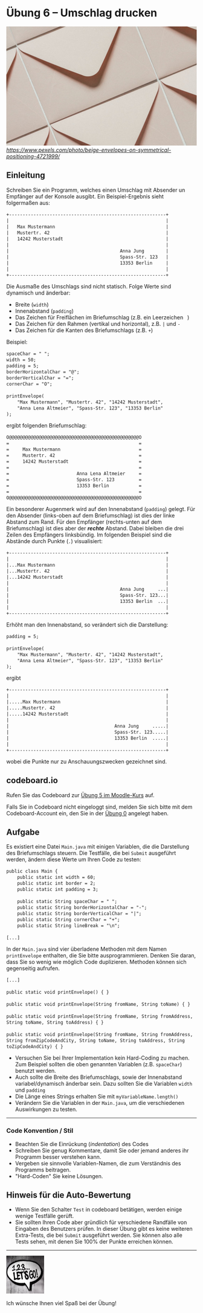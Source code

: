 # Übung 6 – Umschlag drucken

![Photo by Diana Light](pexels-diana-light-4721999.jpg)
 *https://www.pexels.com/photo/beige-envelopes-on-symmetrical-positioning-4721999/*

## Einleitung

Schreiben Sie ein Programm, welches einen Umschlag mit Absender un Empfänger auf der Konsole ausgibt. Ein Beispiel-Ergebnis sieht folgermaßen aus:

```
+----------------------------------------------------------+
|                                                          |
|   Max Mustermann                                         |
|   Mustertr. 42                                           |
|   14242 Musterstadt                                      |
|                                                          |
|                                         Anna Jung        |
|                                         Spass-Str. 123   |
|                                         13353 Berlin     |
|                                                          |
+----------------------------------------------------------+
```

Die Ausmaße des Umschlags sind nicht statisch. Folge Werte sind dynamisch und änderbar:
- Breite (`width`)
- Innenabstand (`padding`)
- Das Zeichen für Freiflächen im Briefumschlag (z.B. ein Leerzeichen ` `)
- Das Zeichen für den Rahmen (vertikal und horizontal), z.B. `|` und `-`
- Das Zeichen für die Kanten des Briefumschlags (z.B. `+`)

Beispiel:

```
spaceChar = " ";
width = 50;
padding = 5;
borderHorizontalChar = "@";
borderVerticalChar = "=";
cornerChar = "O";

printEnvelope(
    "Max Mustermann", "Mustertr. 42", "14242 Musterstadt", 
    "Anna Lena Altmeier", "Spass-Str. 123", "13353 Berlin"
);
```

ergibt folgenden Briefumschlag:

```
O@@@@@@@@@@@@@@@@@@@@@@@@@@@@@@@@@@@@@@@@@@@@@@@@O
=                                                =
=     Max Mustermann                             =
=     Mustertr. 42                               =
=     14242 Musterstadt                          =
=                                                =
=                         Anna Lena Altmeier     =
=                         Spass-Str. 123         =
=                         13353 Berlin           =
=                                                =
O@@@@@@@@@@@@@@@@@@@@@@@@@@@@@@@@@@@@@@@@@@@@@@@@O
```

Ein besonderer Augenmerk wird auf den Innenabstand (`padding`) gelegt. Für den Absender (links-oben auf dem Briefumschlag) ist dies der linke Abstand zum Rand. Für den Empfänger (rechts-unten auf dem Briefumschlag) ist dies aber der ***rechte*** Abstand. Dabei bleiben die drei Zeilen des Empfängers linksbündig. Im folgenden Beispiel sind die Abstände durch Punkte (`.`) visualisiert:

```
+----------------------------------------------------------+
|                                                          |
|...Max Mustermann                                         |
|...Mustertr. 42                                           |
|...14242 Musterstadt                                      |
|                                                          |
|                                         Anna Jung     ...|
|                                         Spass-Str. 123...|
|                                         13353 Berlin  ...|
|                                                          |
+----------------------------------------------------------+
```

Erhöht man den Innenabstand, so verändert sich die Darstellung:

```
padding = 5;

printEnvelope(
    "Max Mustermann", "Mustertr. 42", "14242 Musterstadt", 
    "Anna Lena Altmeier", "Spass-Str. 123", "13353 Berlin"
);
```

ergibt

```
+----------------------------------------------------------+
|                                                          |
|.....Max Mustermann                                       |
|.....Mustertr. 42                                         |
|.....14242 Musterstadt                                    |
|                                                          |
|                                       Anna Jung     .....|
|                                       Spass-Str. 123.....|
|                                       13353 Berlin  .....|
|                                                          |
+----------------------------------------------------------+
```

wobei die Punkte nur zu Anschauungszwecken gezeichnet sind.

## codeboard.io 

Rufen Sie das Codeboard zur [Übung 5 im Moodle-Kurs](https://lms.bht-berlin.de/mod/lti/view.php?id=910330 ) auf. 

Falls Sie in Codeboard nicht eingeloggt sind, melden Sie sich bitte mit dem Codeboard-Account ein, den Sie in der [Übung 0](../bht_pr1_submission_00/README.md) angelegt haben.

## Aufgabe

Es existiert eine Datei `Main.java` mit einigen Variablen, die die Darstellung des Briefumschlags steuern. Die Testfälle, die bei `Submit` ausgeführt werden, ändern diese Werte um Ihren Code zu testen:

```
public class Main {
    public static int width = 60;
    public static int border = 2;
    public static int padding = 3;
    
    public static String spaceChar = " ";
    public static String borderHorizontalChar = "-";
    public static String borderVerticalChar = "|";
    public static String cornerChar = "+";
    public static String lineBreak = "\n";

[...]
```

In der `Main.java` sind vier überladene Methoden mit dem Namen `printEnvelope` enthalten, die Sie bitte ausprogrammieren. Denken Sie daran, dass Sie so wenig wie möglich Code duplizieren. Methoden können sich gegenseitig aufrufen.

```
[...]

public static void printEnvelope() { }

public static void printEnvelope(String fromName, String toName) { }

public static void printEnvelope(String fromName, String fromAddress, String toName, String toAddress) { }

public static void printEnvelope(String fromName, String fromAddress, String fromZipCodeAndCity, String toName, String toAddress, String toZipCodeAndCity) { }
```

- Versuchen Sie bei Ihrer Implementation kein Hard-Coding zu machen. Zum Beispiel sollten die oben genannten Variablen (z.B. `spaceChar`) benutzt werden. 
- Auch sollte die Breite des Briefumschlags, sowie der Innenabstand variabel/dynamisch änderbar sein. Dazu sollten Sie die Variablen `width` und `padding`
- Die Länge eines Strings erhalten Sie mit `myVariableName.length()`
- Verändern Sie die Variablen in der `Main.java`, um die verschiedenen Auswirkungen zu testen.

---


### Code Konvention / Stil

* Beachten Sie die Einrückung (_indentation_) des Codes
* Schreiben Sie genug Kommentare, damit Sie oder jemand anderes ihr Programm besser verstehen kann.
* Vergeben sie sinnvolle Variablen-Namen, die zum Verständnis des Programms beitragen.
* "Hard-Coden" Sie keine Lösungen.

## Hinweis für die Auto-Bewertung

* Wenn Sie den Schalter `Test` in codeboard betätigen, werden einige wenige Testfälle gerüft. 
* Sie sollten Ihren Code aber gründlich für verschiedene Randfälle von Eingaben des Benutzers prüfen. In dieser Übung gibt es keine weiteren Extra-Tests, die bei `Submit` ausgeführt werden. Sie können also alle Tests sehen, mit denen Sie 100% der Punkte erreichen können.

---

<a href="https://www.pexels.com/photo/123-let-s-go-imaginary-text-704767/">
<img src="../pexels-sevenstorm-juhaszimrus-704767.jpg" width="100" height="100" alt="Photo by SevenStorm JUHASZIMRUS: https://www.pexels.com/photo/123-let-s-go-imaginary-text-704767/">
</a>

Ich wünsche Ihnen viel Spaß bei der Übung! 

